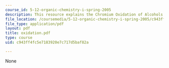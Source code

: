 ```yaml
---
course_id: 5-12-organic-chemistry-i-spring-2005
description: This resource explains the Chromium Oxidation of Alcohols and Aldehydes.
file_location: /coursemedia/5-12-organic-chemistry-i-spring-2005/c943ff4fc5e7183920e7c717d5baf82a_oxidation.pdf
file_type: application/pdf
layout: pdf
title: oxidation.pdf
type: course
uid: c943ff4fc5e7183920e7c717d5baf82a

---
```

None